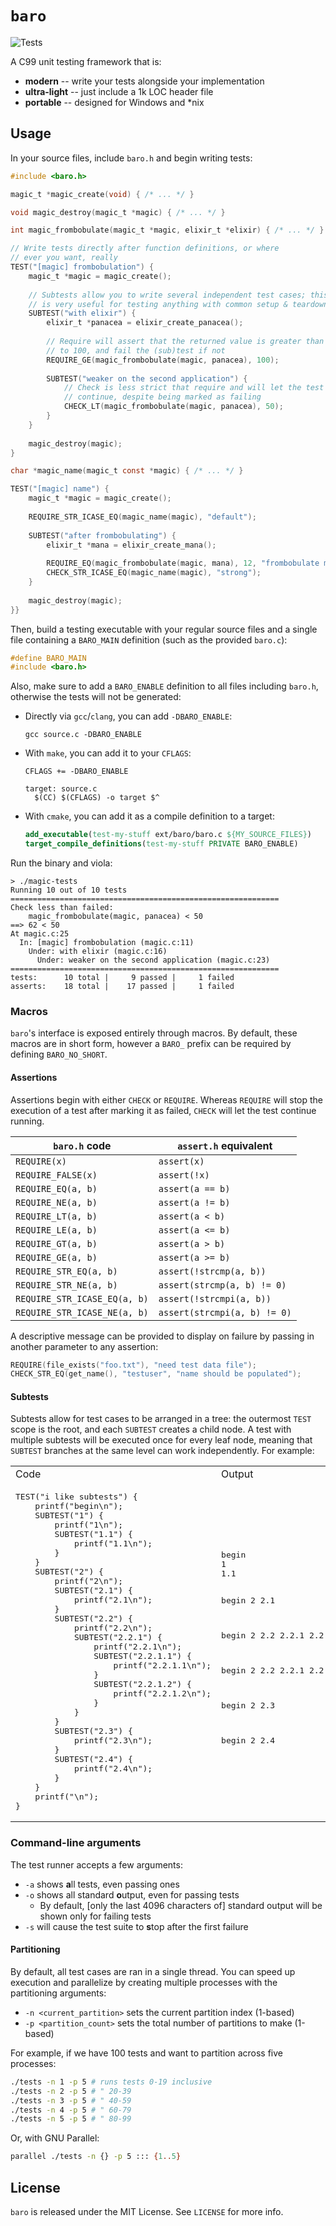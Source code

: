 # `baro`

![Tests](https://github.com/branw/baro/workflows/CMake/badge.svg)

A C99 unit testing framework that is:

- **modern** -- write your tests alongside your implementation
- **ultra-light** -- just include a 1k LOC header file
- **portable** -- designed for Windows and *nix

## Usage

In your source files, include `baro.h` and begin writing tests:

```c
#include <baro.h>

magic_t *magic_create(void) { /* ... */ }

void magic_destroy(magic_t *magic) { /* ... */ }

int magic_frombobulate(magic_t *magic, elixir_t *elixir) { /* ... */ }

// Write tests directly after function definitions, or where
// ever you want, really
TEST("[magic] frombobulation") {
    magic_t *magic = magic_create();
  
    // Subtests allow you to write several independent test cases; this
    // is very useful for testing anything with common setup & teardown
    SUBTEST("with elixir") {
        elixir_t *panacea = elixir_create_panacea();
          
        // Require will assert that the returned value is greater than or equal
        // to 100, and fail the (sub)test if not
        REQUIRE_GE(magic_frombobulate(magic, panacea), 100);
        
        SUBTEST("weaker on the second application") {
            // Check is less strict that require and will let the test case
            // continue, despite being marked as failing
            CHECK_LT(magic_frombobulate(magic, panacea), 50);
        }
    }
    
    magic_destroy(magic);
}

char *magic_name(magic_t const *magic) { /* ... */ }

TEST("[magic] name") {
    magic_t *magic = magic_create();
    
    REQUIRE_STR_ICASE_EQ(magic_name(magic), "default");
    
    SUBTEST("after frombobulating") {
        elixir_t *mana = elixir_create_mana();
        
        REQUIRE_EQ(magic_frombobulate(magic, mana), 12, "frombobulate must be 12");
        CHECK_STR_ICASE_EQ(magic_name(magic), "strong");
    }
    
    magic_destroy(magic);
}}
```

Then, build a testing executable with your regular source files and a single
file containing a `BARO_MAIN` definition (such as the provided `baro.c`):

```c
#define BARO_MAIN
#include <baro.h>
```

Also, make sure to add a `BARO_ENABLE` definition to all files including
`baro.h`, otherwise the tests will not be generated:
- Directly via `gcc`/`clang`, you can add `-DBARO_ENABLE`:
  ```
  gcc source.c -DBARO_ENABLE
  ```
- With `make`, you can add it to your `CFLAGS`:
  ```plain
  CFLAGS += -DBARO_ENABLE

  target: source.c
    $(CC) $(CFLAGS) -o target $^
  ```
- With `cmake`, you can add it as a compile definition to a target:
  ```cmake
  add_executable(test-my-stuff ext/baro/baro.c ${MY_SOURCE_FILES})
  target_compile_definitions(test-my-stuff PRIVATE BARO_ENABLE)
  ```

Run the binary and viola:

```plain
> ./magic-tests
Running 10 out of 10 tests
============================================================
Check less than failed:
    magic_frombobulate(magic, panacea) < 50
==> 62 < 50
At magic.c:25
  In: [magic] frombobulation (magic.c:11)
    Under: with elixir (magic.c:16)
      Under: weaker on the second application (magic.c:23)
============================================================
tests:      10 total |     9 passed |     1 failed
asserts:    18 total |    17 passed |     1 failed
```

### Macros

`baro`'s interface is exposed entirely through macros. By default, these macros
are in short form, however a `BARO_` prefix can be required by defining
`BARO_NO_SHORT`.

#### Assertions

Assertions begin with either `CHECK` or `REQUIRE`. Whereas `REQUIRE` will stop
the execution of a test after marking it as failed, `CHECK` will let the test
continue running.

|`baro.h` code|`assert.h` equivalent|
|----|----------|
|`REQUIRE(x)`|`assert(x)`|
|`REQUIRE_FALSE(x)`|`assert(!x)`|
|`REQUIRE_EQ(a, b)`|`assert(a == b)`|
|`REQUIRE_NE(a, b)`|`assert(a != b)`|
|`REQUIRE_LT(a, b)`|`assert(a < b)`|
|`REQUIRE_LE(a, b)`|`assert(a <= b)`|
|`REQUIRE_GT(a, b)`|`assert(a > b)`|
|`REQUIRE_GE(a, b)`|`assert(a >= b)`|
|`REQUIRE_STR_EQ(a, b)`|`assert(!strcmp(a, b))`|
|`REQUIRE_STR_NE(a, b)`|`assert(strcmp(a, b) != 0)`|
|`REQUIRE_STR_ICASE_EQ(a, b)`|`assert(!strcmpi(a, b))`|
|`REQUIRE_STR_ICASE_NE(a, b)`|`assert(strcmpi(a, b) != 0)`|

A descriptive message can be provided to display on failure by passing in
another parameter to any assertion:

```c
REQUIRE(file_exists("foo.txt"), "need test data file");
CHECK_STR_EQ(get_name(), "testuser", "name should be populated");
```

#### Subtests

Subtests allow for test cases to be arranged in a tree: the outermost `TEST`
scope is the root, and each `SUBTEST` creates a child node. A test with
multiple subtests will be executed once for every leaf node, meaning that
`SUBTEST` branches at the same level can work independently. For example:

<table><tr>
<td>Code</td>
<td>Output</td>
</tr><tr>
<td><pre>TEST("i like subtests") {
    printf("begin\n");
    SUBTEST("1") {
        printf("1\n");
        SUBTEST("1.1") {
            printf("1.1\n");
        }
    }
    SUBTEST("2") {
        printf("2\n");
        SUBTEST("2.1") {
            printf("2.1\n");
        }
        SUBTEST("2.2") {
            printf("2.2\n");
            SUBTEST("2.2.1") {
                printf("2.2.1\n");
                SUBTEST("2.2.1.1") {
                    printf("2.2.1.1\n");
                }
                SUBTEST("2.2.1.2") {
                    printf("2.2.1.2\n");
                }
            }
        }
        SUBTEST("2.3") {
            printf("2.3\n");
        }
        SUBTEST("2.4") {
            printf("2.4\n");
        }
    }
    printf("\n");
}</pre></td>
<td><pre>begin
1
1.1

begin
2
2.1

begin
2
2.2
2.2.1
2.2.1.1

begin
2
2.2
2.2.1
2.2.1.2

begin
2
2.3

begin
2
2.4</pre></td>
</tr></table>

### Command-line arguments

The test runner accepts a few arguments:

- `-a` shows **a**ll tests, even passing ones
- `-o` shows all standard **o**utput, even for passing tests
  - By default, [only the last 4096 characters of] standard output will be
    shown only for failing tests
- `-s` will cause the test suite to **s**top after the first failure

#### Partitioning

By default, all test cases are ran in a single thread. You can speed up
execution and parallelize by creating multiple processes with the partitioning
arguments:

- `-n <current_partition>` sets the current partition index (1-based)
- `-p <partition_count>` sets the total number of partitions to make (1-based)

For example, if we have 100 tests and want to partition across five processes:
```bash
./tests -n 1 -p 5 # runs tests 0-19 inclusive
./tests -n 2 -p 5 # " 20-39
./tests -n 3 -p 5 # " 40-59
./tests -n 4 -p 5 # " 60-79
./tests -n 5 -p 5 # " 80-99
```

Or, with GNU Parallel:

```bash
parallel ./tests -n {} -p 5 ::: {1..5}
```

## License

`baro` is released under the MIT License. See `LICENSE` for more info.
